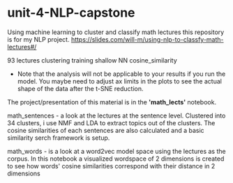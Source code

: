 # unit-4-NLP-capstone
Using machine learning to cluster and classify math lectures
this repository is for my NLP project.
https://slides.com/will-m/using-nlp-to-classfy-math-lectures#/

93 lectures
clustering
training shallow NN
cosine_similarity
 - Note that the analysis will not be applicable to your results if you run the model. You maybe need to adjust ax limits in the plots to see the actual shape of the data after the t-SNE reduction.
 
 The project/presentation of this material is in the **'math_lects'** notebook.
 
 math_sentences - a look at the lectures at the sentence level. Clustered into 34 clusters, i use NMF and LDA to extract topics out of the clusters. The cosine similarities of each sentences are also calculated and a basic similarity serch framework is setup.
 
 math_words - is a look at a word2vec model space using the lectures as the corpus. In this notebook a visualized wordspace of 2 dimensions is created to see how words' cosine similarities correspond with their distance in 2 dimensions

